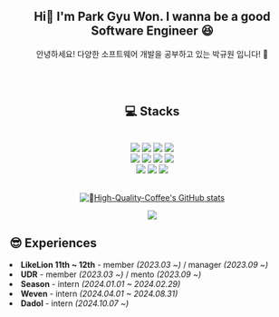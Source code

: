 <div align="center">
  <h2>Hi👋  I'm Park Gyu Won. I wanna be a good Software Engineer 😆</h2>

  안녕하세요! 다양한 소프트웨어 개발을 공부하고 있는 박규원 입니다! 🌟
  <br>
</div>



<br>
<br>

<div align="center">
  <span>
  <h2>💻 Stacks</h2>
  
  <br>
    <img src="https://img.shields.io/badge/C-A8B9CC?style=for-the-badge&logo=C&logoColor=white">
    <img src="https://img.shields.io/badge/C++-00599C?style=for-the-badge&logo=C++&logoColor=white">
    <img src="https://img.shields.io/badge/Python-3776AB?style=for-the-badge&logo=Python&logoColor=white">
    <img src="https://img.shields.io/badge/Java-007396?style=for-the-badge&logo=Java&logoColor=white">
  <br>
    <img src="https://img.shields.io/badge/HTML-E34F26?style=for-the-badge&logo=HTML5&logoColor=white">
    <img src="https://img.shields.io/badge/CSS-1572B6?style=for-the-badge&logo=CSS3&logoColor=white">
    <img src="https://img.shields.io/badge/JS-F7DF1E?style=for-the-badge&logo=JavaScript&logoColor=white">
    <img src="https://img.shields.io/badge/React-61DAFB?style=for-the-badge&logo=React&logoColor=white">
  <br>
    <img src="https://img.shields.io/badge/Spring-6DB33F?style=for-the-badge&logo=Spring&logoColor=white">
    <img src="https://img.shields.io/badge/MySQL-4479A1?style=for-the-badge&logo=MySQL&logoColor=white">
    <img src="https://img.shields.io/badge/MariaDB-003545?style=for-the-badge&logo=MariaDB&logoColor=white">
  </span>
  <br><br>

[![High-Quality-Coffee's GitHub stats](https://github-readme-stats.vercel.app/api?username=High-Quality-Coffee&hide_title=true&show_icons=true&include_all_commits=true&disable_animations=true&theme=vue)](https://github.com/anuraghazra/github-readme-stats)

<img src="https://github-readme-stats.vercel.app/api/top-langs/?username=High-Quality-Coffee&exclude_repo=dkssud8150.github.io&layout=compact&theme=tokyonight" />

</div>


<h2> 😎 Experiences </h2>
  <li><b><a>LikeLion 11th ~ 12th</a></b> - member <i>(2023.03 ~)</i>  / manager <i>(2023.09 ~)</i></li>
  <li><b><a>UDR</a></b> - member <i>(2023.03 ~)</i> / mento <i>(2023.09 ~)</i></li>
  <li><b><a>Season</a></b> - intern <i>(2024.01.01 ~ 2024.02.29)</i></li>
  <li><b><a>Weven</a></b> - intern <i>(2024.04.01 ~ 2024.08.31)</i></li>
  <li><b><a>Dadol</a></b> - intern <i>(2024.10.07 ~)</i></li></li>


<!--
**High-Quality-Coffee/High-Quality-Coffee** is a ✨ _special_ ✨ repository because its `README.md` (this file) appears on your GitHub profile.

Here are some ideas to get you started:


- 🔭 I’m currently working on ...
- 🌱 I’m currently learning ...
- 👯 I’m looking to collaborate on ...
- 🤔 I’m looking for help with ...
- 💬 Ask me about ...
- 📫 How to reach me: ...
- 😄 Pronouns: ...
- ⚡ Fun fact: ...
update later.... in close future
23/12/19.. 3 test for 1 day.. metal waruerue
23/12/20 at home...










-->
